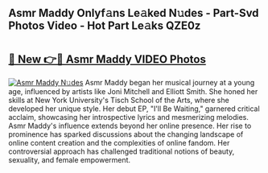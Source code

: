 ## Asmr Maddy Onlyf𝚊ns Le𝚊ked N𝚞des - Part-Svd Photos Video - Hot Part Le𝚊ks QZE0z

# <h2><a href="http://ab67221.deff.icu/?id=Asmr+Maddy">🔗 New 👉🔴 Asmr Maddy VIDEO Photos</a></h2>

[![Asmr Maddy N𝚞des](https://i.imgur.com/rIISA9y.gif)](http://ab67221.deff.icu/?id=Asmr+Maddy)
Asmr Maddy began her musical journey at a young age, influenced by artists like Joni Mitchell and Elliott Smith. She honed her skills at New York University's Tisch School of the Arts, where she developed her unique style. Her debut EP, "I'll Be Waiting," garnered critical acclaim, showcasing her introspective lyrics and mesmerizing melodies. Asmr Maddy's influence extends beyond her online presence. Her rise to prominence has sparked discussions about the changing landscape of online content creation and the complexities of online fandom. Her controversial approach has challenged traditional notions of beauty, sexuality, and female empowerment.
